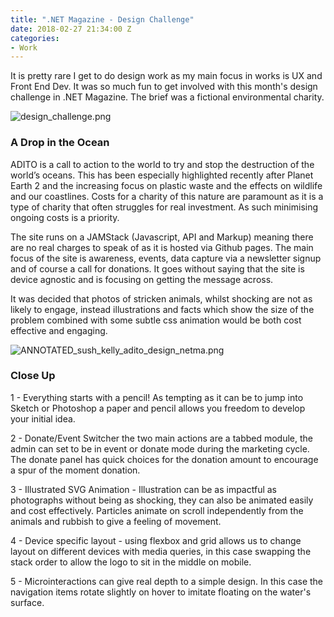 ```yaml
---
title: ".NET Magazine - Design Challenge"
date: 2018-02-27 21:34:00 Z
categories:
- Work
---
```


It is pretty rare I get to do design work as my main focus in works is UX and Front End Dev. It was so much fun to get involved with this month's design challenge in .NET Magazine. The brief was a fictional environmental charity.

![design_challenge.png](/uploads/design_challenge.png)

### A Drop in the Ocean

ADITO is a call to action to the world to try and stop the destruction of the world’s oceans. This has been especially highlighted recently after Planet Earth 2 and the increasing focus on plastic waste and the effects on wildlife and our coastlines. Costs for a charity of this nature are paramount as it is a type of charity that often struggles for real investment. As such minimising ongoing costs is a priority. 

The site runs on a JAMStack (Javascript, API and Markup) meaning there are no real charges to speak of as it is hosted via Github pages. The main focus of the site is awareness, events, data capture via a newsletter signup and of course a call for donations. It goes without saying that the site is device agnostic and is focusing on getting the message across. 

It was decided that photos of stricken animals, whilst shocking are not as likely to engage, instead illustrations and facts which show the size of the problem combined with some subtle css animation would be both cost effective and engaging. 

![ANNOTATED_sush_kelly_adito_design_netma.png](/uploads/ANNOTATED_sush_kelly_adito_design_netma.png)

### Close Up

1 - Everything starts with a pencil! As tempting as it can be to jump into Sketch or Photoshop a paper and pencil allows you freedom to develop your initial idea.

2 - Donate/Event Switcher the two main actions are a tabbed module, the admin can set to be in event or donate mode during the marketing cycle. The donate panel has quick choices for the donation amount to encourage a spur of the moment donation.

3 - Illustrated SVG Animation - Illustration can be as impactful as photographs without being as shocking, they can also be animated easily and cost effectively. Particles animate on scroll independently from the animals and rubbish to give a feeling of movement. 

4 - Device specific layout - using flexbox and grid allows us to change layout on different devices with media queries, in this case swapping the stack order to allow the logo to sit in the middle on mobile.

5 - Microinteractions can give real depth to a simple design. In this case the navigation items rotate slightly on hover to imitate floating on the water's surface.



